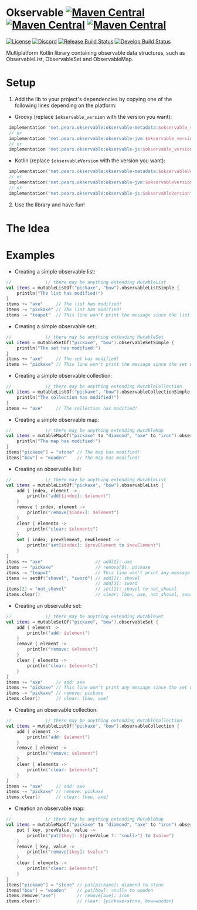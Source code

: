 # Okservable [![Maven Central](https://img.shields.io/maven-central/v/net.pearx.okservable/okservable-metadata.svg?label=common&logo=kotlin&logoColor=white)](https://search.maven.org/search?q=g:%22net.pearx.okservable%22%20AND%20a:%22okservable-metadata%22) [![Maven Central](https://img.shields.io/maven-central/v/net.pearx.okservable/okservable-jvm.svg?label=jvm&logo=java&logoColor=white)](https://search.maven.org/search?q=g:%22net.pearx.okservable%22%20AND%20a:%22okservable-jvm%22) [![Maven Central](https://img.shields.io/maven-central/v/net.pearx.okservable/okservable-js.svg?label=js&logo=javascript&logoColor=white)](https://search.maven.org/search?q=g:%22net.pearx.okservable%22%20AND%20a:%22okservable-js%22)
[![License](https://img.shields.io/github/license/pearxteam/okservable.svg)](https://raw.githubusercontent.com/pearxteam/okservable/master/LICENSE.TXT)
[![Discord](https://img.shields.io/discord/136085738151346176.svg?logo=discord&logoColor=white)](https://discord.gg/q9cX9QE)
[![Release Build Status](https://img.shields.io/jenkins/build/https/ci.pearx.net/job/pearxteam/job/okservable/job/master.svg?label=build%20%5Bmaster%5D&logo=jenkins&logoColor=white)](https://ci.pearx.net/job/pearxteam/job/okservable/job/master/)
[![Develop Build Status](https://img.shields.io/jenkins/build/https/ci.pearx.net/job/pearxteam/job/okservable/job/develop.svg?label=build%20%5Bdevelop%5D&logo=jenkins&logoColor=white)](https://ci.pearx.net/job/pearxteam/job/okservable/job/develop/)

Multiplatform Kotlin library containing observable data structures, such as ObservableList, ObservableSet and ObservableMap.

# Setup
1. Add the lib to your project's dependencies by copying one of the following lines depending on the platform: 
- Groovy (replace `$okservable_version` with the version you want):
```groovy
 implementation "net.pearx.okservable:okservable-metadata:$okservable_version" // for Common
 // or
 implementation "net.pearx.okservable:okservable-jvm:$okservable_version" // for JVM
 // or
 implementation "net.pearx.okservable:okservable-js:$okservable_version" // for JS
```
- Kotlin (replace `$okservableVersion` with the version you want):
```kotlin
 implementation("net.pearx.okservable:okservable-metadata:$okservableVersion") // for Common
 // or
 implementation("net.pearx.okservable:okservable-jvm:$okservableVersion") // for JVM
 // or
 implementation("net.pearx.okservable:okservable-js:$okservableVersion") // for JS
```

2. Use the library and have fun!

# The Idea

# Examples
 - Creating a simple observable list:
```kotlin
//             \/ there may be anything extending MutableList
val items = mutableListOf("pickaxe", "bow").observableListSimple {
    println("The list has modified!")
}
items += "axe"     // The list has modified!
items -= "pickaxe" // The list has modified!
items -= "teapot"  // This line won't print the message since the list wasn't modified
```
 - Creating a simple observable set:
```kotlin
//             \/ there may be anything extending MutableSet
val items = mutableSetOf("pickaxe", "bow").observableSetSimple {
    println("The set has modified!")
}
items += "axe"     // The set has modified!
items += "pickaxe" // This line won't print the message since the set wasn't modified
```
- Creating a simple observable collection:
```kotlin
//             \/ there may be anything extending MutableCollection
val items = mutableListOf("pickaxe", "bow").observableCollectionSimple {
    println("The collection has modified!")
}
items += "axe"     // The collection has modified!
```
- Creating a simple observable map:
```kotlin
//             \/ there may be anything extending MutableMap
val items = mutableMapOf("pickaxe" to "diamond", "axe" to "iron").observableMapSimple {
    println("The map has modified!")
}
items["pickaxe"] = "stone" // The map has modified!
items["bow"] = "wooden"    // The map has modified!
```
- Creating an observable list:
```kotlin
//             \/ there may be anything extending MutableList
val items = mutableListOf("pickaxe", "bow").observableList {
    add { index, element ->
        println("add[$index]: $element")
    }
    remove { index, element ->
        println("remove[$index]: $element")
    }
    clear { elements ->
        println("clear: $elements")
    }
    set { index, prevElement, newElement ->
        println("set[$index]: $prevElement to $newElement")
    }
}
items += "axe"                    // add[2]: axe
items -= "pickaxe"                // remove[0]: pickaxe
items -= "teapot"                 // This line won't print any message since the list wasn't modified
items += setOf("shovel", "sword") // add[2]: shovel
                                  // add[3]: sword
items[2] = "not_shovel"           // set[2]: shovel to not_shovel
items.clear()                     // clear: [bow, axe, not_shovel, sword]
```

 - Creating an observable set:
```kotlin
//             \/ there may be anything extending MutableSet
val items = mutableSetOf("pickaxe", "bow").observableSet {
    add { element ->
        println("add: $element")
    }
    remove { element ->
        println("remove: $element")
    }
    clear { elements ->
        println("clear: $elements")
    }
}
items += "axe"     // add: axe
items += "pickaxe" // This line won't print any message since the set wasn't modified
items -= "pickaxe" // remove: pickaxe
items.clear()      // clear: [bow, axe]
```
- Creating an observable collection:
```kotlin
//             \/ there may be anything extending MutableCollection
val items = mutableListOf("pickaxe", "bow").observableCollection {
    add { element ->
        println("add: $element")
    }
    remove { element ->
        println("remove: $element")
    }
    clear { elements ->
        println("clear: $elements")
    }
}
items += "axe"     // add: axe
items -= "pickaxe" // remove: pickaxe
items.clear()      // clear: [bow, axe]
```
- Creation an observable map:
```kotlin
//             \/ there may be anything extending MutableMap
val items = mutableMapOf("pickaxe" to "diamond", "axe" to "iron").observableMap {
    put { key, prevValue, value ->
        println("put[$key]: ${prevValue ?: "<null>"} to $value")
    }
    remove { key, value ->
        println("remove[$key]: $value")
    }
    clear { elements ->
        println("clear: $elements")
    }
}
items["pickaxe"] = "stone" // put[pickaxe]: diamond to stone
items["bow"] = "wooden"    // put[bow]: <null> to wooden
items.remove("axe")        // remove[axe]: iron
items.clear()              // clear: {pickaxe=stone, bow=wooden}
```
